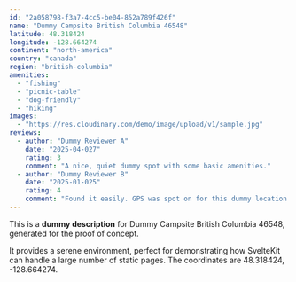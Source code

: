 ```yaml
---
id: "2a058798-f3a7-4cc5-be04-852a789f426f"
name: "Dummy Campsite British Columbia 46548"
latitude: 48.318424
longitude: -128.664274
continent: "north-america"
country: "canada"
region: "british-columbia"
amenities:
  - "fishing"
  - "picnic-table"
  - "dog-friendly"
  - "hiking"
images:
  - "https://res.cloudinary.com/demo/image/upload/v1/sample.jpg"
reviews:
  - author: "Dummy Reviewer A"
    date: "2025-04-027"
    rating: 3
    comment: "A nice, quiet dummy spot with some basic amenities."
  - author: "Dummy Reviewer B"
    date: "2025-01-025"
    rating: 4
    comment: "Found it easily. GPS was spot on for this dummy location."
---
```


This is a **dummy description** for Dummy Campsite British Columbia 46548, generated for the proof of concept.

It provides a serene environment, perfect for demonstrating how SvelteKit can handle a large number of static pages. The coordinates are 48.318424, -128.664274.
